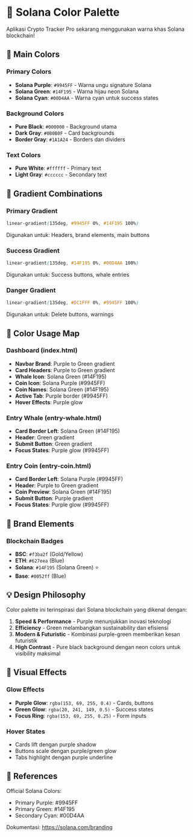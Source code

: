 # 🎨 Solana Color Palette

Aplikasi Crypto Tracker Pro sekarang menggunakan warna khas Solana blockchain!

## 🌈 Main Colors

### Primary Colors
- **Solana Purple**: `#9945FF` - Warna ungu signature Solana
- **Solana Green**: `#14F195` - Warna hijau neon Solana
- **Solana Cyan**: `#00D4AA` - Warna cyan untuk success states

### Background Colors
- **Pure Black**: `#000000` - Background utama
- **Dark Gray**: `#0B0B0F` - Card backgrounds
- **Border Gray**: `#1A1A24` - Borders dan dividers

### Text Colors
- **Pure White**: `#ffffff` - Primary text
- **Light Gray**: `#cccccc` - Secondary text

## 🎨 Gradient Combinations

### Primary Gradient
```css
linear-gradient(135deg, #9945FF 0%, #14F195 100%)
```
Digunakan untuk: Headers, brand elements, main buttons

### Success Gradient
```css
linear-gradient(135deg, #14F195 0%, #00D4AA 100%)
```
Digunakan untuk: Success buttons, whale entries

### Danger Gradient
```css
linear-gradient(135deg, #DC1FFF 0%, #9945FF 100%)
```
Digunakan untuk: Delete buttons, warnings

## 📍 Color Usage Map

### Dashboard (index.html)
- **Navbar Brand**: Purple to Green gradient
- **Card Headers**: Purple to Green gradient
- **Whale Icon**: Solana Green (#14F195)
- **Coin Icon**: Solana Purple (#9945FF)
- **Coin Names**: Solana Green (#14F195)
- **Active Tab**: Purple border (#9945FF)
- **Hover Effects**: Purple glow

### Entry Whale (entry-whale.html)
- **Card Border Left**: Solana Green (#14F195)
- **Header**: Green gradient
- **Submit Button**: Green gradient
- **Focus States**: Purple glow (#9945FF)

### Entry Coin (entry-coin.html)
- **Card Border Left**: Solana Purple (#9945FF)
- **Header**: Purple to Green gradient
- **Coin Preview**: Solana Green (#14F195)
- **Submit Button**: Purple gradient
- **Focus States**: Purple glow (#9945FF)

## 🎯 Brand Elements

### Blockchain Badges
- **BSC**: `#f3ba2f` (Gold/Yellow)
- **ETH**: `#627eea` (Blue)
- **Solana**: `#14F195` (Solana Green) ⭐
- **Base**: `#0052ff` (Blue)

## 💡 Design Philosophy

Color palette ini terinspirasi dari Solana blockchain yang dikenal dengan:
1. **Speed & Performance** - Purple menunjukkan inovasi teknologi
2. **Efficiency** - Green melambangkan sustainability dan efisiensi
3. **Modern & Futuristic** - Kombinasi purple-green memberikan kesan futuristik
4. **High Contrast** - Pure black background dengan neon colors untuk visibility maksimal

## 🌟 Visual Effects

### Glow Effects
- **Purple Glow**: `rgba(153, 69, 255, 0.4)` - Cards, buttons
- **Green Glow**: `rgba(20, 241, 149, 0.5)` - Success states
- **Focus Ring**: `rgba(153, 69, 255, 0.25)` - Form inputs

### Hover States
- Cards lift dengan purple shadow
- Buttons scale dengan purple/green glow
- Tabs highlight dengan purple underline

## 🔗 References

Official Solana Colors:
- Primary Purple: #9945FF
- Primary Green: #14F195
- Secondary Cyan: #00D4AA

Dokumentasi: https://solana.com/branding
